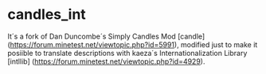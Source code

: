 candles_int
=======================

It´s a fork of Dan Duncombe´s Simply Candles Mod [candle] (https://forum.minetest.net/viewtopic.php?id=5991), 
modified just to make it posiible to translate descriptions with kaeza´s Internationalization 
Library [intllib] (https://forum.minetest.net/viewtopic.php?id=4929).
